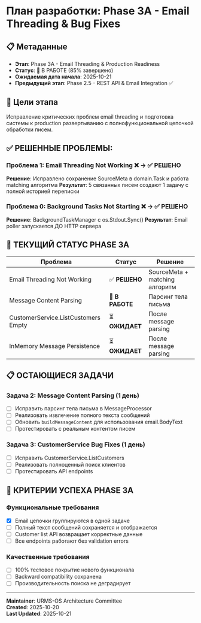 # План разработки: Phase 3A - Email Threading & Bug Fixes

## 📋 Метаданные
- **Этап**: Phase 3A - Email Threading & Production Readiness
- **Статус**: 🔄 В РАБОТЕ (85% завершено)
- **Ожидаемая дата начала**: 2025-10-21
- **Предыдущий этап**: Phase 2.5 - REST API & Email Integration ✅

## 🎯 Цели этапа
Исправление критических проблем email threading и подготовка системы к production развертыванию с полнофункциональной цепочкой обработки писем.

## ✅ РЕШЕННЫЕ ПРОБЛЕМЫ:

### Проблема 1: Email Threading Not Working ❌ → ✅ РЕШЕНО
**Решение**: Исправлено сохранение SourceMeta в domain.Task и работа matching алгоритма
**Результат**: 5 связанных писем создают 1 задачу с полной историей переписки

### Проблема 0: Background Tasks Not Starting ❌ → ✅ РЕШЕНО
**Решение**: BackgroundTaskManager с os.Stdout.Sync()
**Результат**: Email poller запускается ДО HTTP сервера

## 🔄 ТЕКУЩИЙ СТАТУС PHASE 3A

| Проблема | Статус | Решение |
|----------|---------|---------|
| Email Threading Not Working | ✅ **РЕШЕНО** | SourceMeta + matching алгоритм |
| Message Content Parsing | 🔄 **В РАБОТЕ** | Парсинг тела письма |
| CustomerService.ListCustomers Empty | ⏳ **ОЖИДАЕТ** | После message parsing |
| InMemory Message Persistence | ⏳ **ОЖИДАЕТ** | После message parsing |

## 📋 ОСТАЮЩИЕСЯ ЗАДАЧИ

### Задача 2: Message Content Parsing (1 день)
- [ ] Исправить парсинг тела письма в MessageProcessor
- [ ] Реализовать извлечение полного текста сообщений
- [ ] Обновить `buildMessageContent` для использования email.BodyText
- [ ] Протестировать с реальным контентом писем

### Задача 3: CustomerService Bug Fixes (1 день)  
- [ ] Исправить CustomerService.ListCustomers
- [ ] Реализовать полноценный поиск клиентов
- [ ] Протестировать API endpoints

## 🎯 КРИТЕРИИ УСПЕХА PHASE 3A

### Функциональные требования
- [x] Email цепочки группируются в одной задаче
- [ ] Полный текст сообщений сохраняется и отображается
- [ ] Customer list API возвращает корректные данные
- [ ] Все endpoints работают без validation errors

### Качественные требования
- [ ] 100% тестовое покрытие нового функционала
- [ ] Backward compatibility сохранена
- [ ] Производительность поиска не деградирует

---
**Maintainer**: URMS-OS Architecture Committee  
**Created**: 2025-10-20  
**Last Updated**: 2025-10-21